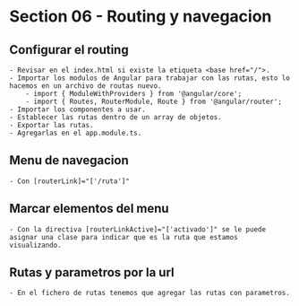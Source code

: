 # Section 06 - Routing y navegacion

## Configurar el routing

    - Revisar en el index.html si existe la etiqueta <base href="/">.
    - Importar los modulos de Angular para trabajar con las rutas, esto lo hacemos en un archivo de routas nuevo.
        - import { ModuleWithProviders } from '@angular/core';
        - import { Routes, RouterModule, Route } from '@angular/router';
    - Importar los componentes a usar.
    - Establecer las rutas dentro de un array de objetos.
    - Exportar las rutas.
    - Agregarlas en el app.module.ts.

## Menu de navegacion

    - Con [routerLink]="['/ruta']"

## Marcar elementos del menu

    - Con la directiva [routerLinkActive]="['activado']" se le puede asignar una clase para indicar que es la ruta que estamos visualizando.

## Rutas y parametros por la url

    - En el fichero de rutas tenemos que agregar las rutas con parametros.
